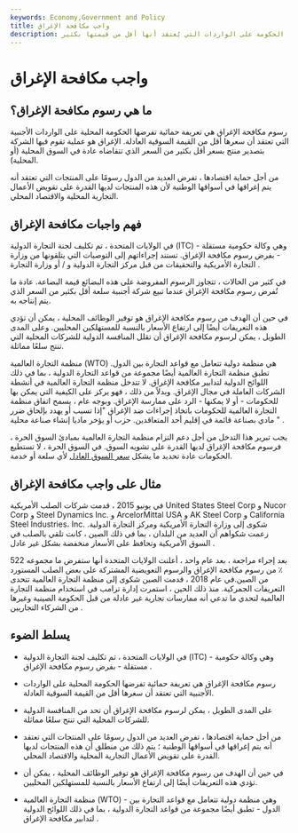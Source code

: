```yaml
---
keywords: Economy,Government and Policy
title: واجب مكافحة الإغراق
description: رسوم مكافحة الإغراق هي تعريفة حمائية تفرضها الحكومة على الواردات التي يُعتقد أنها أقل من قيمتها بكثير.
---
```


# واجب مكافحة الإغراق
## ما هي رسوم مكافحة الإغراق؟

رسوم مكافحة الإغراق هي تعريفة حمائية تفرضها الحكومة المحلية على الواردات الأجنبية التي تعتقد أن سعرها أقل من القيمة السوقية العادلة. الإغراق هو عملية تقوم فيها الشركة بتصدير منتج بسعر أقل بكثير من السعر الذي تتقاضاه عادة في السوق المحلية (أو المحلية).

من أجل حماية اقتصادها ، تفرض العديد من الدول رسومًا على المنتجات التي تعتقد أنه يتم إغراقها في أسواقها الوطنية لأن هذه المنتجات لديها القدرة على تقويض الأعمال التجارية المحلية والاقتصاد المحلي.

## فهم واجبات مكافحة الإغراق

في الولايات المتحدة ، تم تكليف لجنة التجارة الدولية (ITC) - وهي وكالة حكومية مستقلة - بفرض رسوم مكافحة الإغراق. تستند إجراءاتهم إلى التوصيات التي يتلقونها من وزارة التجارة الأمريكية والتحقيقات من قبل مركز التجارة الدولية و / أو وزارة التجارة .

في كثير من الحالات ، تتجاوز الرسوم المفروضة على هذه البضائع قيمة البضاعة. عادة ما تُفرض رسوم مكافحة الإغراق عندما تبيع شركة أجنبية سلعة أقل بكثير من السعر الذي يتم إنتاجه به.

في حين أن الهدف من رسوم مكافحة الإغراق هو توفير الوظائف المحلية ، يمكن أن تؤدي هذه التعريفات أيضًا إلى ارتفاع الأسعار بالنسبة للمستهلكين المحليين. وعلى المدى الطويل ، يمكن لرسوم مكافحة الإغراق أن تقلل المنافسة الدولية للشركات المحلية التي تنتج سلعًا مماثلة.

منظمة التجارة العالمية (WTO) هي منظمة دولية تتعامل مع قواعد التجارة بين الدول. تطبق منظمة التجارة العالمية أيضًا مجموعة من قواعد التجارة الدولية ، بما في ذلك اللوائح الدولية لتدابير مكافحة الإغراق. لا تتدخل منظمة التجارة العالمية في أنشطة الشركات العاملة في مجال الإغراق. وبدلاً من ذلك ، فهو يركز على الكيفية التي يمكن بها للحكومات - أو لا يمكنها - الرد على ممارسة الإغراق. وبوجه عام ، يسمح اتفاق منظمة التجارة العالمية للحكومات باتخاذ إجراءات ضد الإغراق "إذا تسبب أو يهدد بإلحاق ضرر مادي بصناعة قائمة في إقليم أحد المتعاقدين. حزب أو يؤخر ماديا إنشاء صناعة محلية " .

يجب تبرير هذا التدخل من أجل دعم التزام منظمة التجارة العالمية بمبادئ السوق الحرة ، فرسوم مكافحة الإغراق لديها القدرة على تشويه السوق. في السوق الحرة ، لا تستطيع الحكومات عادة تحديد ما يشكل [سعر السوق العادل](/market-price) لأي سلعة أو خدمة.

## مثال على واجب مكافحة الإغراق

في يونيو 2015 ، قدمت شركات الصلب الأمريكية United States Steel Corp و Nucor Corp و Steel Dynamics Inc. و ArcelorMittal USA و AK Steel Corp و California Steel Industries، Inc. شكوى إلى وزارة التجارة الأمريكية ومركز التجارة الدولية. زعمت شكواهم أن العديد من البلدان ، بما في ذلك الصين ، كانت تلقي بالصلب في السوق الأمريكية وتحافظ على الأسعار منخفضة بشكل غير عادل .

بعد إجراء مراجعة ، بعد عام واحد ، أعلنت الولايات المتحدة أنها ستفرض ما مجموعه 522 ٪ من رسوم مكافحة الإغراق والرسوم التعويضية المشتركة على بعض الصلب المستورد من الصين.في عام 2018 ، قدمت الصين شكوى إلى منظمة التجارة العالمية تتحدى التعريفات الجمركية. منذ ذلك الحين ، استمرت إدارة ترامب في استخدام منظمة التجارة العالمية لتحدي ما تدعي أنه ممارسات تجارية غير عادلة من قبل الحكومة الصينية وغيرها من الشركاء التجاريين .

## يسلط الضوء

- في الولايات المتحدة ، تم تكليف لجنة التجارة الدولية (ITC) - وهي وكالة حكومية مستقلة - بفرض رسوم مكافحة الإغراق .

- رسوم مكافحة الإغراق هي تعريفة حمائية تفرضها الحكومة المحلية على الواردات الأجنبية التي تعتقد أن سعرها أقل من القيمة السوقية العادلة.

- على المدى الطويل ، يمكن لرسوم مكافحة الإغراق أن تحد من المنافسة الدولية للشركات المحلية التي تنتج سلعًا مماثلة.

- من أجل حماية اقتصادها ، تفرض العديد من الدول رسومًا على المنتجات التي تعتقد أنه يتم إغراقها في أسواقها الوطنية ؛ يتم ذلك من منطلق أن هذه المنتجات لديها القدرة على تقويض الأعمال التجارية المحلية والاقتصاد المحلي.

- في حين أن الهدف من رسوم مكافحة الإغراق هو توفير الوظائف المحلية ، يمكن أن تؤدي هذه التعريفات أيضًا إلى ارتفاع الأسعار بالنسبة للمستهلكين المحليين.

- منظمة التجارة العالمية (WTO) - وهي منظمة دولية تتعامل مع قواعد التجارة بين الدول - تطبق أيضًا مجموعة من قواعد التجارة الدولية ، بما في ذلك اللوائح الدولية لتدابير مكافحة الإغراق .

